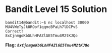 # Bandit Level 15 Solution

```
bandit14@bandit:~$ nc localhost 30000
MU4VWeTyJk8ROof1qqmcBPaLh7lDCPvS
Correct!
8xCjnmgoKbGLhHFAZlGE5Tmu4M2tKJQo
```

**Flag:** ***`8xCjnmgoKbGLhHFAZlGE5Tmu4M2tKJQo`*** 

